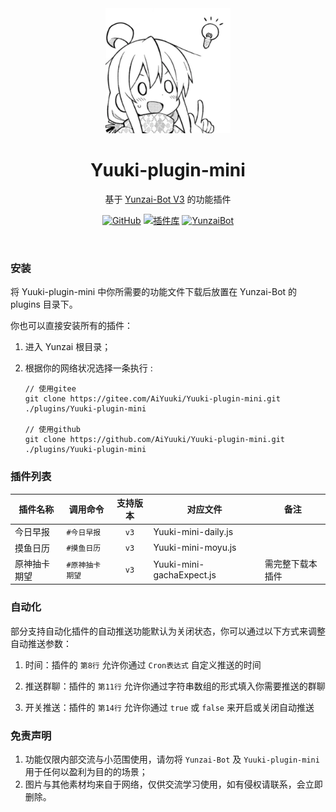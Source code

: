 <div align="center">
<img src="resources/img.png" width = "200">
<h1>Yuuki-plugin-mini</h1>

基于 [Yunzai-Bot V3](https://github.com/Le-niao/Yunzai-Bot) 的功能插件

[![GitHub](https://img.shields.io/badge/GitHub-Yuuki-black?style=flat-square&logo=github)](https://github.com/AiYuuki/Yuuki-plugin-mini) [![插件库](https://img.shields.io/badge/GitHub-插件库-black?style=flat-square&logo=github)](https://github.com/yhArcadia/Yunzai-Bot-plugins-index) [![YunzaiBot](https://img.shields.io/badge/Yunzai-v3.0.0-black?style=flat-square&logo=dependabot)](https://github.com/Le-niao/Yunzai-Bot)

</div>
<br>

### 安装

将 Yuuki-plugin-mini 中你所需要的功能文件下载后放置在 Yunzai-Bot 的 plugins 目录下。

你也可以直接安装所有的插件：

1. 进入 Yunzai 根目录；
2. 根据你的网络状况选择一条执行 :

   ```
   // 使用gitee
   git clone https://gitee.com/AiYuuki/Yuuki-plugin-mini.git ./plugins/Yuuki-plugin-mini

   // 使用github
   git clone https://github.com/AiYuuki/Yuuki-plugin-mini.git ./plugins/Yuuki-plugin-mini
   ```

### 插件列表

| 插件名称     | 调用命令        | 支持版本 | 对应文件                  | 备注             |
| ------------ | --------------- | :------: | ------------------------- | ---------------- |
| 今日早报     | `#今日早报`     |   `v3`   | Yuuki-mini-daily.js       |                  |
| 摸鱼日历     | `#摸鱼日历`     |   `v3`   | Yuuki-mini-moyu.js        |                  |
| 原神抽卡期望 | `#原神抽卡期望` |   `v3`   | Yuuki-mini-gachaExpect.js | 需完整下载本插件 |

### 自动化

部分支持自动化插件的自动推送功能默认为关闭状态，你可以通过以下方式来调整自动推送参数：

1. 时间：插件的 `第8行` 允许你通过 `Cron表达式` 自定义推送的时间

2. 推送群聊：插件的 `第11行` 允许你通过字符串数组的形式填入你需要推送的群聊

3. 开关推送：插件的 `第14行` 允许你通过 `true` 或 `false` 来开启或关闭自动推送

### 免责声明

1. 功能仅限内部交流与小范围使用，请勿将 `Yunzai-Bot` 及 `Yuuki-plugin-mini` 用于任何以盈利为目的的场景；
2. 图片与其他素材均来自于网络，仅供交流学习使用，如有侵权请联系，会立即删除。
